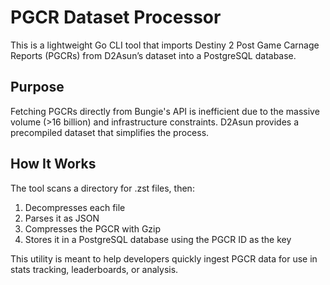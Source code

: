 # PGCR Dataset Processor

This is a lightweight Go CLI tool that imports Destiny 2 Post Game Carnage Reports (PGCRs) from D2Asun’s dataset into a PostgreSQL database.

## Purpose
Fetching PGCRs directly from Bungie's API is inefficient due to the massive volume (>16 billion) and infrastructure constraints. D2Asun provides a precompiled dataset that simplifies the process.

## How It Works
The tool scans a directory for .zst files, then:

1. Decompresses each file 
2. Parses it as JSON
3. Compresses the PGCR with Gzip
4. Stores it in a PostgreSQL database using the PGCR ID as the key

This utility is meant to help developers quickly ingest PGCR data for use in stats tracking, leaderboards, or analysis.
